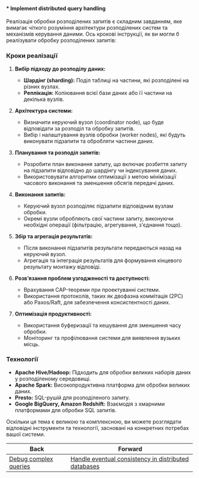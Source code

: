 #### * Implement distributed query handling

Реалізація обробки розподілених запитів є складним завданням, яке вимагає чіткого розуміння архітектури розподілених систем та механізмів керування даними. Ось крокові інструкції, як ви могли б реалізувати обробку розподілених запитів:

### Кроки реалізації

1. **Вибір підходу до розподілу даних:**
   - **Шардінг (sharding):** Поділ таблиці на частини, які розподілені на різних вузлах.
   - **Реплікація:** Копіювання всієї бази даних або її частини на декілька вузлів.

2. **Архітектура системи:**
   - Визначити керуючий вузол (coordinator node), що буде відповідати за розподіл та обробку запитів.
   - Вибір і налаштування вузлів обробки (worker nodes), які будуть виконувати підзапити та обробляти частини даних.

3. **Планування та розподіл запитів:**
   - Розробити план виконання запиту, що включає розбиття запиту на підзапити відповідно до шардінгу чи індексування даних.
   - Використовувати алгоритми оптимізації з метою мінімізації часового виконання та зменшення обсягів передачі даних.

4. **Виконання запитів:**
   - Керуючий вузол розподіляє підзапити відповідним вузлам обробки.
   - Окремі вузли обробляють свої частини запиту, виконуючи необхідні операції (фільтрацію, агрегування, з'єднання тощо).

5. **Збір та агрегація результатів:**
   - Після виконання підзапитів результати передаються назад на керуючий вузол.
   - Агрегація та інтеграція результатів для формування кінцевого результату монтажу відповіді.

6. **Розв’язання проблем узгодженості та доступності:**
   - Врахування CAP-теореми при проектуванні системи.
   - Використання протоколів, таких як двофазна коммітація (2PC) або Paxos/Raft, для забезпечення консистентності даних.

7. **Оптимізація продуктивності:**
   - Використання буферизації та кешування для зменшення часу обробки.
   - Моніторинг та профілювання системи для виявлення вузьких місць.

### Технології

- **Apache Hive/Hadoop:** Підходить для обробки великих наборів даних у розподіленому середовищі.
- **Apache Spark:** Високопродуктивна платформа для обробки великих даних.
- **Presto:** SQL-рушій для розподіленого запиту.
- **Google BigQuery, Amazon Redshift:** Взаємодія з хмарними платформами для обробки SQL запитів.

Оскільки ця тема є великою та комплексною, ви можете розглядати відповідні інструменти та технології, засновані на конкретних потребах вашої системи.

| Back | Forward |
|---|---|
| [Debug complex queries](/ua/senior/database/debugging-complex-queries.md)  | [Handle eventual consistency in distributed databases](/ua/senior/database/handle-eventual-consistency-in-distributed-databases.md) |